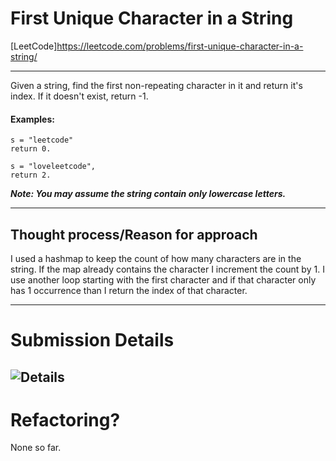 # First Unique Character in a String
[LeetCode]https://leetcode.com/problems/first-unique-character-in-a-string/

---

Given a string, find the first non-repeating character in it and return it's index. If it doesn't exist, return -1.

#### Examples:

    s = "leetcode"
    return 0.

    s = "loveleetcode",
    return 2.

**_Note: You may assume the string contain only lowercase letters._**

---

## Thought process/Reason for approach

I used a hashmap to keep the count of how many characters are in the string. If the map already contains the character I increment the count by 1.
I use another loop starting with the first character and if that character only has 1 occurrence than I return the index of that character.

---
# Submission Details
![Details]()
---
# Refactoring?
None so far.
